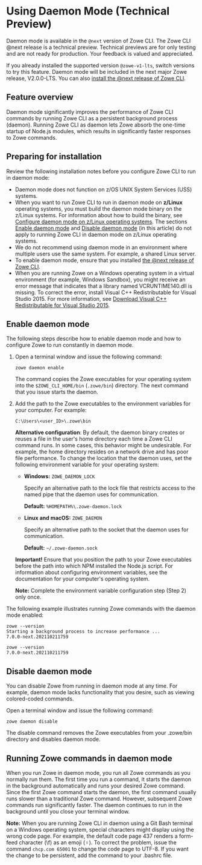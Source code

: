 # Using Daemon Mode (Technical Preview)

<Badge text="Technical Preview"/> Daemon mode is available in the `@next` version of Zowe CLI. The Zowe CLI @next release is a technical preview. Technical previews are for only testing and are not ready for production. Your feedback is valued and appreciated.

If you already installed the supported version `@zowe-v1-lts`, switch versions to try this feature. Daemon mode will be included in the next major Zowe release, V2.0.0-LTS. You can also [install the @next release of Zowe CLI](cli-install-cli-next.md#install-zowe-cli-from-a-download).

## Feature overview

Daemon mode significantly improves the performance of Zowe CLI commands by running Zowe CLI as a persistent background process (daemon). Running Zowe CLI as daemon lets Zowe absorb the one-time startup of Node.js modules, which results in significantly faster responses to Zowe commands.

## Preparing for installation

Review the following installation notes before you configure Zowe CLI to run in daemon mode:

- Daemon mode does not function on z/OS UNIX System Services (USS) systems.
- When you want to run Zowe CLI to run in daemon mode on **z/Linux** operating systems, you must build the daemon mode binary on the z/Linux systems. For information about how to build the binary, see [Configure daemon mode on z/Linux operating systems](cli-configure-daemon-on-zlinux-os.md). The sections [Enable daemon mode](#enable-daemon-mode) and [Disable daemon mode](#disable-daemon-mode) (in this article) do not apply to running Zowe CLI in daemon mode on z/Linux operating systems.
- We do not recommend using daemon mode in an environment where multiple users use the same system. For example, a shared Linux server.
- To enable daemon mode, ensure that you installed [the @next release of Zowe CLI](cli-install-cli-next.md).
- When you are running Zowe on a Windows operating system in a virtual environment (for example, Windows Sandbox), you might receive an error message that indicates that a library named VCRUNTIME140.dll is missing. To correct the error, install Visual C++ Redistributable for Visual Studio 2015. For more information, see [Download Visual C++ Redistributable for Visual Studio 2015](https://www.microsoft.com/en-us/download/details.aspx?id=48145).

## Enable daemon mode

The following steps describe how to enable daemon mode and how to configure Zowe to run constantly in daemon mode.

1. Open a terminal window and issue the following command:

   ```
   zowe daemon enable
   ```

   The command copies the Zowe executables for your operating system into the `$ZOWE_CLI_HOME/bin` (`.zowe/bin`) directory. The next command that you issue starts the daemon.
2. Add the path to the Zowe executables to the environment variables for your computer. For example:

   ```
   C:\Users\<user_ID>\.zowe\bin
   ```
   **Alternative configuration**: By default, the daemon binary creates or reuses a file in the user's home directory each time a Zowe CLI command runs. In some cases, this behavior might be undesirable. For example, the home directory resides on a network drive and has poor file performance. To change the location that the daemon uses, set the following environment variable for your operating system:

   - **Windows:** `ZOWE_DAEMON_LOCK`
       
       Specify an alternative path to the lock file that restricts access to the named pipe that the daemon uses for communication.
       
       **Default:**  `%HOMEPATH%\.zowe-daemon.lock`

   - **Linux and macOS:** `ZOWE_DAEMON`
      
      Specify an alternative path to the socket that the daemon uses for communication.
      
      **Default:** `~/.zowe-daemon.sock`

   **Important!** Ensure that you position the path to your Zowe executables before the path into which NPM installed the Node.js script. For information about configuring environment variables, see the documentation for your computer's operating system.

   **Note:** Complete the environment variable configuration step (Step 2) only once.

The following example illustrates running Zowe commands with the daemon mode enabled:

   ```
   zowe --version
   Starting a background process to increase performance ...
   7.0.0-next.202110211759
   
   zowe --version
   7.0.0-next.202110211759
   ```

## Disable daemon mode

You can disable Zowe from running in daemon mode at any time. For example, daemon mode lacks functionality that you desire, such as viewing colored-coded commands.

Open a terminal window and issue the following command:

```
zowe daemon disable
```

The disable command removes the Zowe executables from your .zowe/bin directory and disables daemon mode.

## Running Zowe commands in daemon mode

When you run Zowe in daemon mode, you run all Zowe commands as you normally run them. The first time you run a command, it starts the daemon in the background automatically and runs your desired Zowe command. Since the first Zowe command starts the daemon, the first command usually runs slower than a traditional Zowe command. However, subsequent Zowe commands run significantly faster. The daemon continues to run in the background until you close your terminal window.

**Note:** When you are running Zowe CLI in daemon using a Git Bash terminal on a Windows operating system, special characters might display using the wrong code page. For example, the default code page 437 renders a form-feed character (\f) as an emoji (♀️). To correct the problem, issue the command `chcp.com 65001` to change the code page to UTF-8. If you want the change to be persistent, add the command to your .bashrc file.
